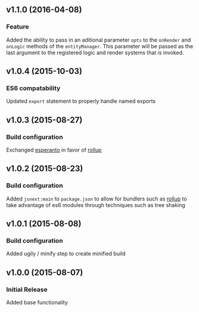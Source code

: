 ## v1.1.0 (2016-04-08)

### Feature

Added the ability to pass in an aditional parameter `opts` to the `onRender` and `onLogic` methods of the `entityManager`. This parameter will be passed as the last argument to the registered logic and render systems that is invoked.

## v1.0.4 (2015-10-03)

### ES6 compatability

Updated `export` statement to properly handle named exports

## v1.0.3 (2015-08-27)

### Build configuration

Exchanged [esperanto](https://github.com/esperantojs/esperanto) in favor of [rollup](https://github.com/rollup/rollup)

## v1.0.2 (2015-08-23)

### Build configuration

Added `jsnext:main` to `package.json` to allow for bundlers such as [rollup](https://github.com/rollup/rollup) to take advantage of es6 modules through techniques such as tree shaking

## v1.0.1 (2015-08-08)

### Build configuration

Added ugily / minify step to create minified build

## v1.0.0 (2015-08-07)

### Initial Release

Added base functionality